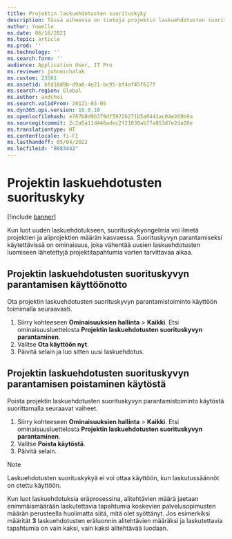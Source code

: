 ```yaml
---
title: Projektin laskuehdotusten suorituskyky
description: Tässä aiheessa on tietoja projektin laskuehdotusten suorituskykyparannuksista.
author: Yowelle
ms.date: 06/16/2021
ms.topic: article
ms.prod: ''
ms.technology: ''
ms.search.form: ''
audience: Application User, IT Pro
ms.reviewer: johnmichalak
ms.custom: 23561
ms.assetid: bfd18d9b-d9a6-4e21-bc95-bf4af45f617f
ms.search.region: Global
ms.author: andchoi
ms.search.validFrom: 20121-03-05
ms.dyn365.ops.version: 10.0.18
ms.openlocfilehash: e707b0d9b379df59726271b5a0441ac04e269b9a
ms.sourcegitcommit: 2c2a5a11d446adec2f21030ab77a053d7e2da28e
ms.translationtype: HT
ms.contentlocale: fi-FI
ms.lasthandoff: 05/04/2022
ms.locfileid: "8683442"
---
```

# <a name="project-invoice-proposal-performance"></a>Projektin laskuehdotusten suorituskyky

[!include [banner](../includes/banner.md)]

Kun luot uuden laskuehdotukseen, suorituskykyongelmia voi ilmetä projektien ja aliprojektien määrän kasvaessa. Suorituskyvyn parantamiseksi käytettävissä on ominaisuus, joka vähentää uusien laskuehdotusten luomiseen lähetettyjä projektitapahtumia varten tarvittavaa aikaa.

## <a name="enable-project-invoice-proposal-performance-enhancement"></a>Projektin laskuehdotusten suorituskyvyn parantamisen käyttöönotto
Ota projektin laskuehdotusten suorituskyvyn parantamistoiminto käyttöön toimimalla seuraavasti.

1.  Siirry kohteeseen **Ominaisuuksien hallinta** > **Kaikki**. Etsi ominaisuusluettelosta **Projektin laskuehdotusten suorituskyvyn parantaminen**.
2.  Valitse **Ota käyttöön nyt**.
3.  Päivitä selain ja luo sitten uusi laskuehdotus.

## <a name="turn-off-project-invoice-proposal-performance-enhancement"></a>Projektin laskuehdotusten suorituskyvyn parantamisen poistaminen käytöstä
Poista projektin laskuehdotusten suorituskyvyn parantamistoiminto käytöstä suorittamalla seuraavat vaiheet.

1.  Siirry kohteeseen **Ominaisuuksien hallinta** > **Kaikki**. Etsi ominaisuusluettelosta **Projektin laskuehdotusten suorituskyvyn parantaminen**.
2.  Valitse **Poista käytöstä**.
3.  Päivitä selain.

> [!NOTE]
> Laskuehdotusten suorituskykyä ei voi ottaa käyttöön, kun laskutussäännöt on otettu käyttöön.
> 
> Kun luot laskuehdotuksia eräprosessina, alitehtävien määrä jaetaan enimmäismäärään laskutettavia tapahtumia koskevien palvelusopimusten määrän perusteella huolimatta siitä, mitä olet syöttänyt. Jos esimerkiksi määrität **3** laskuehdotusten eräluonnin alitehtävien määräksi ja laskutettavia tapahtumia on vain kaksi, vain kaksi alitehtävää luodaan.
